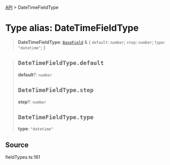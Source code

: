 [API](../index.md) > DateTimeFieldType

# Type alias: DateTimeFieldType

> **DateTimeFieldType**: [`BaseField`](type-alias.BaseField.md) & \{
  `default`: `number`;
  `step`: `number`;
  `type`: `"datetime"`;
 }

> ## `DateTimeFieldType.default`
>
> **default**?: `number`
>
> ## `DateTimeFieldType.step`
>
> **step**?: `number`
>
> ## `DateTimeFieldType.type`
>
> **type**: `"datetime"`
>
>

## Source

fieldTypes.ts:161

